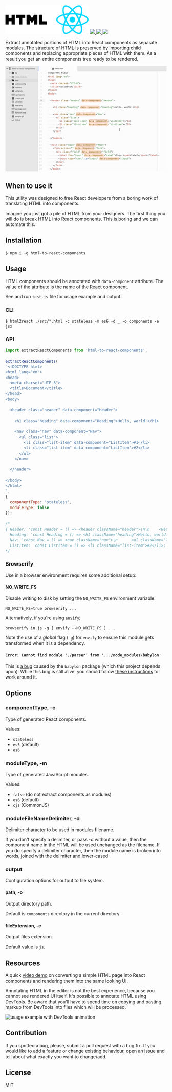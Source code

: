 <img src="logo.png" width="260" alt="Logo" />

<a href="https://travis-ci.org/roman01la/html-to-react-components">
  <img src="https://img.shields.io/travis/roman01la/html-to-react-components.svg?style=flat-square" />
</a>
<a href="https://www.npmjs.com/package/html-to-react-components">
  <img src="https://img.shields.io/npm/v/html-to-react-components.svg?style=flat-square" />
</a>
<a href="https://coveralls.io/github/roman01la/html-to-react-components">
  <img src="https://img.shields.io/coveralls/roman01la/html-to-react-components.svg?style=flat-square" />
</a>

Extract annotated portions of HTML into React components as separate modules. The structure of HTML is preserved by importing child components and replacing appropriate pieces of HTML with them. As a result you get an entire components tree ready to be rendered.

![usage example animation](sample.gif)

## When to use it

This utility was designed to free React developers from a boring work of translating HTML into components.

Imagine you just got a pile of HTML from your designers. The first thing you will do is break HTML into React components. This is boring and we can automate this.

## Installation

```
$ npm i -g html-to-react-components
```

## Usage

HTML components should be annotated with `data-component` attribute. The value of the attribute is the name of the React component.

See and run `test.js` file for usage example and output.

### CLI

```
$ html2react ./src/*.html -c stateless -m es6 -d _ -o components -e jsx
```

### API

```js
import extractReactComponents from 'html-to-react-components';

extractReactComponents(
`<!DOCTYPE html>
<html lang="en">
<head>
  <meta charset="UTF-8">
  <title>Document</title>
</head>
<body>

  <header class="header" data-component="Header">

    <h1 class="heading" data-component="Heading">Hello, world!</h1>

    <nav class="nav" data-component="Nav">
      <ul class="list">
        <li class="list-item" data-component="ListItem">#1</li>
        <li class="list-item" data-component="ListItem">#2</li>
      </ul>
    </nav>

  </header>

</body>
</html>
`,
{
  componentType: 'stateless',
  moduleType: false
});

/*
{ Header: 'const Header = () => <header className="header">\n\n    <Heading></Heading>\n\n    <Nav></Nav>\n\n  </header>;',
  Heading: 'const Heading = () => <h1 className="heading">Hello, world!</h1>;',
  Nav: 'const Nav = () => <nav className="nav">\n      <ul className="list">\n        <ListItem></ListItem>\n        <ListItem></ListItem>\n      </ul>\n    </nav>;',
  ListItem: 'const ListItem = () => <li className="list-item">#2</li>;' }
*/
```

### Browserify

Use in a browser environment requires some additional setup:

#### NO_WRITE_FS

Disable writing to disk by setting the `NO_WRITE_FS` environment variable:

```
NO_WRITE_FS=true browserify ...
```

Alternatively, if you're using [`envify`](https://github.com/hughsk/envify);

```
browserify in.js -g [ envify --NO_WRITE_FS ] ...
```

Note the use of a _global_ flag (`-g`) for `envify` to ensure this module gets
transformed when it is a dependency.

#### `Error: Cannot find module './parser' from '.../node_modules/babylon'`

This is [a bug](https://phabricator.babeljs.io/T6930) caused by the `babylon`
package (which this project depends upon). While this bug is still alive, you
should follow [these instructions](https://phabricator.babeljs.io/T6930#72420)
to work around it.

## Options

### componentType, -c

Type of generated React components.

Values:

- `stateless`
- `es5` (default)
- `es6`

### moduleType, -m

Type of generated JavaScript modules.

Values:

- `false` (do not extract components as modules)
- `es6` (default)
- `cjs` (CommonJS)

### moduleFileNameDelimiter, -d

Delimiter character to be used in modules filename.

If you don't specify a delimiter, or pass -d without a value, then the component
name in the HTML will be used unchanged as the filename. If you do specify a
delimiter character, then the module name is broken into words, joined with the
delimiter and lower-cased.

### output

Configuration options for output to file system.

#### path, -o

Output directory path.

Default is `components` directory in the current directory.

#### fileExtension, -e

Output files extension.

Default value is `js`.

## Resources

A quick [video demo](https://www.youtube.com/embed/Cd8cNLfGcVo) on converting a simple HTML page into React components and rendering them into the same looking UI.

Annotating HTML in the editor is not the best experience, because you cannot see rendered UI itself. It's possible to annotate HTML using DevTools. Be aware that you'll have to spend time on copying and pasting markup from DevTools into files which will be processed.

![usage example with DevTools animation](https://giant.gfycat.com/ShockingDefiantBobcat.gif)

## Contribution
If you spotted a bug, please, submit a pull request with a bug fix. If you would like to add a feature or change existing behaviour, open an issue and tell about what exactly you want to change/add.

## License

MIT
